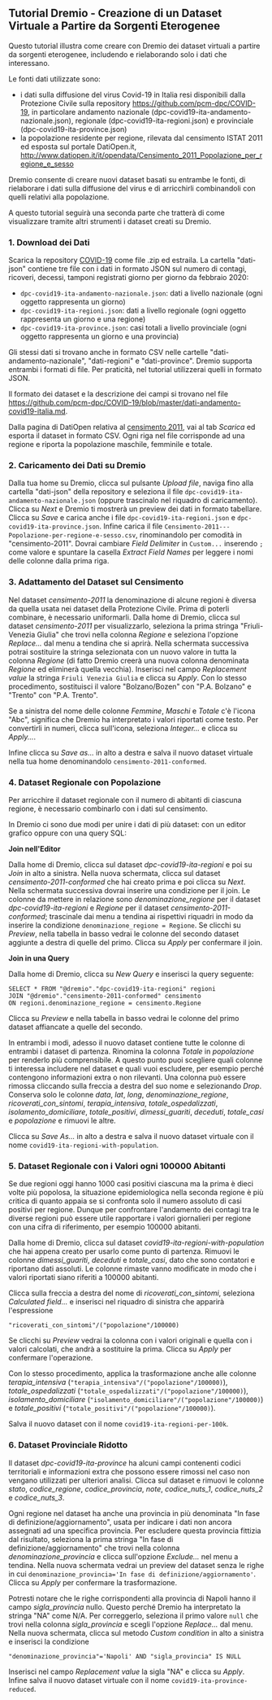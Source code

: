 ## Tutorial Dremio - Creazione di un Dataset Virtuale a Partire da Sorgenti Eterogenee

Questo tutorial illustra come creare con Dremio dei dataset virtuali a partire da sorgenti eterogenee, includendo e rielaborando solo i dati che interessano.

Le fonti dati utilizzate sono:

- i dati sulla diffusione del virus Covid-19 in Italia resi disponibili dalla Protezione Civile sulla repository https://github.com/pcm-dpc/COVID-19, in particolare andamento nazionale (dpc-covid19-ita-andamento-nazionale.json), regionale (dpc-covid19-ita-regioni.json) e provinciale (dpc-covid19-ita-province.json)
- la popolazione residente per regione, rilevata dal censimento ISTAT 2011 ed esposta sul portale DatiOpen.it, http://www.datiopen.it/it/opendata/Censimento_2011_Popolazione_per_regione_e_sesso

Dremio consente di creare nuovi dataset basati su entrambe le fonti, di rielaborare i dati sulla diffusione del virus e di arricchirli combinandoli con quelli relativi alla popolazione.

A questo tutorial seguirà una seconda parte che tratterà di come visualizzare tramite altri strumenti i dataset creati su Dremio.

### 1. Download dei Dati

Scarica la repository [COVID-19](https://github.com/pcm-dpc/COVID-19) come file .zip ed estraila. La cartella "dati-json" contiene tre file con i dati in formato JSON sul numero di contagi, ricoveri, decessi, tamponi registrati giorno per giorno da febbraio 2020:

- `dpc-covid19-ita-andamento-nazionale.json`: dati a livello nazionale (ogni oggetto rappresenta un giorno)
- `dpc-covid19-ita-regioni.json`: dati a livello regionale (ogni oggetto rappresenta un giorno e una regione)
- `dpc-covid19-ita-province.json`: casi totali a livello provinciale (ogni oggetto rappresenta un giorno e una provincia)

Gli stessi dati si trovano anche in formato CSV nelle cartelle "dati-andamento-nazionale", "dati-regioni" e "dati-province". Dremio supporta entrambi i formati di file. Per praticità, nel tutorial utilizzerai quelli in formato JSON.

Il formato dei dataset e la descrizione dei campi si trovano nel file https://github.com/pcm-dpc/COVID-19/blob/master/dati-andamento-covid19-italia.md.

Dalla pagina di DatiOpen relativa al [censimento 2011](http://www.datiopen.it/it/opendata/Censimento_2011_Popolazione_per_regione_e_sesso), vai al tab *Scarica* ed esporta il dataset in formato CSV. Ogni riga nel file corrisponde ad una regione e riporta la popolazione maschile, femminile e totale.

### 2. Caricamento dei Dati su Dremio

Dalla tua home su Dremio, clicca sul pulsante *Upload file*, naviga fino alla cartella "dati-json" della repository e seleziona il file `dpc-covid19-ita-andamento-nazionale.json` (oppure trascinalo nel riquadro di caricamento). Clicca su *Next* e Dremio ti mostrerà un preview dei dati in formato tabellare. Clicca su *Save* e carica anche i file `dpc-covid19-ita-regioni.json` e `dpc-covid19-ita-province.json`. Infine carica il file `Censimento-2011---Popolazione-per-regione-e-sesso.csv`, rinominandolo per comodità in "censimento-2011". Dovrai cambiare *Field Delimiter* in `Custom...` inserendo `;` come valore e spuntare la casella *Extract Field Names* per leggere i nomi delle colonne dalla prima riga.

### 3. Adattamento del Dataset sul Censimento

Nel dataset *censimento-2011* la denominazione di alcune regioni è diversa da quella usata nei dataset della Protezione Civile. Prima di poterli combinare, è necessario uniformarli. Dalla home di Dremio, clicca sul dataset *censimento-2011* per visualizzarlo, seleziona la prima stringa "Friuli-Venezia Giulia" che trovi nella colonna *Regione* e seleziona l'opzione *Replace...* dal menu a tendina che si aprirà. Nella schermata successiva potrai sostituire la stringa selezionata con un nuovo valore in tutta la colonna *Regione* (di fatto Dremio creerà una nuova colonna denominata *Regione* ed eliminerà quella vecchia). Inserisci nel campo *Replacement value* la stringa `Friuli Venezia Giulia` e clicca su *Apply*. Con lo stesso procedimento, sostituisci il valore "Bolzano/Bozen" con "P.A. Bolzano" e "Trento" con "P.A. Trento".

Se a sinistra del nome delle colonne *Femmine*, *Maschi* e *Totale* c'è l'icona "Abc", significa che Dremio ha interpretato i valori riportati come testo. Per convertirli in numeri, clicca sull'icona, seleziona *Integer...* e clicca su *Apply...*.

Infine clicca su *Save as...* in alto a destra e salva il nuovo dataset virtuale nella tua home denominandolo `censimento-2011-conformed`.

### 4. Dataset Regionale con Popolazione

Per arricchire il dataset regionale con il numero di abitanti di ciascuna regione, è necessario combinarlo con i dati sul censimento.

In Dremio ci sono due modi per unire i dati di più dataset: con un editor grafico oppure con una query SQL:

**Join nell'Editor**

Dalla home di Dremio, clicca sul dataset *dpc-covid19-ita-regioni* e poi su *Join* in alto a sinistra. Nella nuova schermata, clicca sul dataset *censimento-2011-conformed* che hai creato prima e poi clicca su *Next*. Nella schermata successiva dovrai inserire una condizione per il join. Le colonne da mettere in relazione sono *denominazione_regione* per il dataset *dpc-covid19-ita-regioni* e *Regione* per il dataset *censimento-2011-conformed*; trascinale dai menu a tendina ai rispettivi riquadri in modo da inserire la condizione `denominazione_regione = Regione`. Se clicchi su *Preview*, nella tabella in basso vedrai le colonne del secondo dataset aggiunte a destra di quelle del primo. Clicca su *Apply* per confermare il join.

**Join in una Query**

Dalla home di Dremio, clicca su *New Query* e inserisci la query seguente:

```
SELECT * FROM "@dremio"."dpc-covid19-ita-regioni" regioni
JOIN "@dremio"."censimento-2011-conformed" censimento
ON regioni.denominazione_regione = censimento.Regione
```

Clicca su *Preview* e nella tabella in basso vedrai le colonne del primo dataset affiancate a quelle del secondo.

In entrambi i modi, adesso il nuovo dataset contiene tutte le colonne di entrambi i dataset di partenza. Rinomina la colonna *Totale* in *popolazione* per renderlo più comprensibile. A questo punto puoi scegliere quali colonne ti interessa includere nel dataset e quali vuoi escludere, per esempio perché contengono informazioni extra o non rilevanti. Una colonna può essere rimossa cliccando sulla freccia a destra del suo nome e selezionando *Drop*.
Conserva solo le colonne *data*, *lat*, *long*, *denominazione_regione*, *ricoverati_con_sintomi*, *terapia_intensiva*, *totale_ospedalizzati*, *isolamento_domiciliare*, *totale_positivi*, *dimessi_guariti*, *deceduti*, *totale_casi* e *popolazione* e rimuovi le altre.

Clicca su *Save As...* in alto a destra e salva il nuovo dataset virtuale con il nome `covid19-ita-regioni-with-population`.

### 5. Dataset Regionale con i Valori ogni 100000 Abitanti

Se due regioni oggi hanno 1000 casi positivi ciascuna ma la prima è dieci volte più popolosa, la situazione epidemiologica nella seconda regione è più critica di quanto appaia se si confronta solo il numero assoluto di casi positivi per regione. Dunque per confrontare l'andamento dei contagi tra le diverse regioni può essere utile rapportare i valori giornalieri per regione con una cifra di riferimento, per esempio 100000 abitanti.

Dalla home di Dremio, clicca sul dataset *covid19-ita-regioni-with-population* che hai appena creato per usarlo come punto di partenza. Rimuovi le colonne *dimessi_guariti*, *deceduti* e *totale_casi*, dato che sono contatori e riportano dati assoluti. Le colonne rimaste vanno modificate in modo che i valori riportati siano riferiti a 100000 abitanti.

Clicca sulla freccia a destra del nome di *ricoverati_con_sintomi*, seleziona *Calculated field...* e inserisci nel riquadro di sinistra che apparirà l'espressione

```
"ricoverati_con_sintomi"/("popolazione"/100000)
```

Se clicchi su *Preview* vedrai la colonna con i valori originali e quella con i valori calcolati, che andrà a sostituire la prima. Clicca su *Apply* per confermare l'operazione.

Con lo stesso procedimento, applica la trasformazione anche alle colonne *terapia_intensiva* (`"terapia_intensiva"/("popolazione"/100000)`), *totale_ospedalizzati* (`"totale_ospedalizzati"/("popolazione"/100000)`), *isolamento_domiciliare* (`"isolamento_domiciliare"/("popolazione"/100000)`) e *totale_positivi* (`"totale_positivi"/("popolazione"/100000)`).

Salva il nuovo dataset con il nome `covid19-ita-regioni-per-100k`.

### 6. Dataset Provinciale Ridotto

Il dataset *dpc-covid19-ita-province* ha alcuni campi contenenti codici territoriali e informazioni extra che possono essere rimossi nel caso non vengano utilizzati per ulteriori analisi. Clicca sul dataset e rimuovi le colonne *stato*, *codice_regione*, *codice_provincia*, *note*, *codice_nuts_1*, *codice_nuts_2* e *codice_nuts_3*.

Ogni regione nel dataset ha anche una provincia in più denominata "In fase di definizione/aggiornamento", usata per indicare i dati non ancora assegnati ad una specifica provincia. Per escludere questa provincia fittizia dal risultato, seleziona la prima stringa "In fase di definizione/aggiornamento" che trovi nella colonna *denominazione_provincia* e clicca sull'opzione *Exclude...* nel menu a tendina. Nella nuova schermata vedrai un preview del dataset senza le righe in cui `denominazione_provincia='In fase di definizione/aggiornamento'`. Clicca su *Apply* per confermare la trasformazione.

Potresti notare che le righe corrispondenti alla provincia di Napoli hanno il campo *sigla_provincia* nullo. Questo perché Dremio ha interpretato la stringa "NA" come N/A. Per correggerlo, seleziona il primo valore `null` che trovi nella colonna *sigla_provincia* e scegli l'opzione *Replace...* dal menu. Nella nuova schermata, clicca sul metodo *Custom condition* in alto a sinistra e inserisci la condizione

```
"denominazione_provincia"='Napoli' AND "sigla_provincia" IS NULL
```

Inserisci nel campo *Replacement value* la sigla "NA" e clicca su *Apply*. Infine salva il nuovo dataset virtuale con il nome `covid19-ita-province-reduced`.


